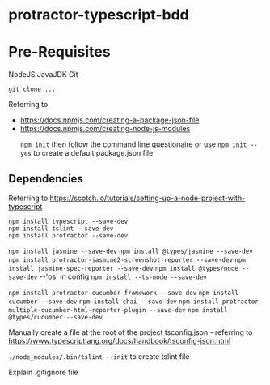 # protractor-typescript-bdd

# Pre-Requisites
NodeJS
JavaJDK
Git

`git clone ...`</p>
Referring to
* https://docs.npmjs.com/creating-a-package-json-file
* https://docs.npmjs.com/creating-node-js-modules</p>
`npm init` then follow the command line questionaire or use `npm init --yes` to create a default package.json file</p>

## Dependencies
Referring to https://scotch.io/tutorials/setting-up-a-node-project-with-typescript</p>
`npm install typescript --save-dev`</br>
`npm install tslint --save-dev`</br>
`npm install protractor --save-dev`</p>
`npm install jasmine --save-dev`
`npm install @types/jasmine --save-dev`
`npm install protractor-jasmine2-screenshot-reporter --save-dev`
`npm install jasmine-spec-reporter --save-dev`
`npm install @types/node --save-dev` --'os' in config
`npm install --ts-node --save-dev`

`npm install protractor-cucumber-framework --save-dev`
`npm install cucumber --save-dev`
`npm install chai --save-dev`
`npm install protractor-multiple-cucumber-html-reporter-plugin --save-dev`
`npm install @types/cucumber --save-dev`

Manually create a file at the root of the project tsconfig.json - referring to https://www.typescriptlang.org/docs/handbook/tsconfig-json.html

`./node_modules/.bin/tslint --init` to create tslint file

Explain .gitignore file